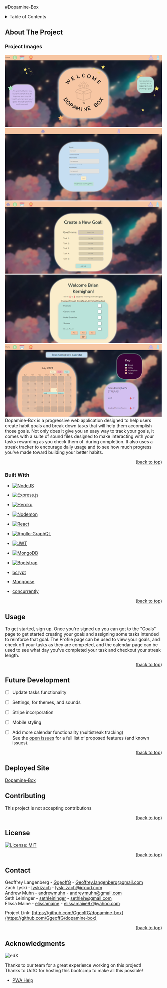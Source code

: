 #Dopamine-Box

  <!-- TABLE OF CONTENTS -->
  <details>
    <summary>Table of Contents</summary>
    <ol>
      <li>
        <a href="#about-the-project">About The Project</a>
        <ul>
          <li><a href="#Project Image">Project Images</a></li>
          <li><a href="#built-with">Built With</a></li>
        </ul>
      </li>
      <li><a href="#usage">Usage</a></li>
      <li><a href="#future-development">Future Development</a></li>
      <li><a href="#contributing">Contributing</a></li>
      <li><a href="#license">License</a></li>
      <li><a href="#contact">Contact</a></li>
      <li><a href="#acknowledgments">Acknowledgments</a></li>
    </ol>
  </details>
  
  
  
  <!-- ABOUT THE PROJECT -->
## About The Project
### Project Images  
  ![product-screenshot](https://github.com/sethleininger/dopamine-box/blob/main/images/welcome.png)<br>
  ![product-screenshot](https://github.com/sethleininger/dopamine-box/blob/main/images/login.png)<br>
  ![product-screenshot](https://github.com/sethleininger/dopamine-box/blob/main/images/goal.png)<br>
  ![product-screenshot](https://github.com/sethleininger/dopamine-box/blob/main/images/profile.png)<br>
  ![product-screenshot](https://github.com/sethleininger/dopamine-box/blob/main/images/calendar.png)<br>
  Dopamine-Box is a progressive web application designed to help users create habit goals and break down tasks that will help them accomplish those goals. Not only does it give you an easy way to track your goals, it comes with a suite of sound files designed to make interacting with your tasks rewarding as you check them off during completion. It also uses a streak tracker to encourage daily usage and to see how much progress you've made toward building your better habits.
  <p align="right">(<a href="#readme-top">back to top</a>)</p>
  
  
  
### Built With

- [![NodeJS][NodeJS]][NodeJS-url]
- [![Express.js][Express.js]][Express-url]
- [![Heroku][Heroku]][Heroku-url]
- [![Nodemon][Nodemon]][Nodemon-url]
- [![React][React.js]][React-url]
- [![Apollo-GraphQL][Apollo-GraphQL]][Apollo-url]
- [![JWT][JWT]][JWT-url]
- [![MongoDB][MongoDB]][mongoDB-url]
- [![Bootstrap][Bootstrap.com]][Bootstrap-url]
- [bcrypt](https://www.npmjs.com/package/bcrypt)
- [Mongoose](https://mongoosejs.com/docs/guide.html)
- [concurrently](https://github.com/open-cli-tools/concurrently#readme)

  <p align="right">(<a href="#readme-top">back to top</a>)</p>

  <!-- USAGE EXAMPLES -->

## Usage <br>

To get started, sign up. Once you're signed up you can got to the "Goals" page to get started creating your goals and assigning some tasks intended to reinforce that goal. The Profile page can be used to view your goals, and check off your tasks as they are completed, and the calendar page can be used to see what day you've completed your task and checkout your streak length.

  <p align="right">(<a href="#readme-top">back to top</a>)</p>
  
  
  
  <!-- Future Development -->
## Future Development
- [ ] Update tasks functionality
- [ ] Settings, for themes, and sounds
- [ ] Stripe incorporation 
- [ ] Mobile styling
- [ ] Add more calendar functionality (multistreak tracking) <br> 
  See the [open issues](https://github.com/GgeoffG/dopamine-box/issues) for a full list of proposed features (and known issues).
  
  <p align="right">(<a href="#readme-top">back to top</a>)</p>
  
## Deployed Site
  [Dopamine-Box](https://dopamine-box-178888939ab3.herokuapp.com)<br>
  
  <!-- CONTRIBUTING -->
## Contributing
  This project is not accepting contributions
  <p align="right">(<a href="#readme-top">back to top</a>)</p>
  
  
  
  <!-- LICENSE -->
## License <br>
  [![License: MIT][License: MIT]][License: MIT-url] 
  <p align="right">(<a href="#readme-top">back to top</a>)</p>

  <!-- CONTACT -->

## Contact

Geoffrey Langenberg - [GgeoffG](https://github.com/GgeoffG) - Geoffrey.langenberg@gmail.com <br>
Zach Lyski - [lyskizach](https://github.com/lyskizach) - lyski.zach@icloud.com <br>
Andrew Muhn - [andrewmuhn](https://github.com/andrewmuhn) - andrewmuhn@gmail.com <br>
Seth Leininger - [sethleininger](https://github.com/sethleininger) - sethlein@gmail.com <br>
Elissa Maine - [elissamaine](https://github.com/elissamaine) - elissamaine97@yahoo.com <br>

Project Link: [https://github.com/GgeoffG/dopamine-box](https://github.com/GgeoffG/dopamine-box)

  <p align="right">(<a href="#readme-top">back to top</a>)</p>
  
  
  <!-- ACKNOWLEDGMENTS -->
## Acknowledgments
  ![edX][edX]

Thanks to our team for a great experience working on this project!<br>
Thanks to UofO for hosting this bootcamp to make all this possible!

- [PWA Help](https://stackoverflow.com/questions/71158834/how-to-make-an-existing-react-app-installable-pwa)

<!-- MARKDOWN LINKS & IMAGES -->

[edX]: https://img.shields.io/badge/edX-%2302262B.svg?style=for-the-badge&logo=edX&logoColor=white
[React.js]: https://img.shields.io/badge/React-20232A?style=for-the-badge&logo=react&logoColor=61DAFB
[React-url]: https://reactjs.org/
[mongoDB]: https://img.shields.io/badge/MongoDB-%234ea94b.svg?style=for-the-badge&logo=mongodb&logoColor=white
[mongoDB-url]: https://www.mongodb.com/
[Apollo-GraphQL]: https://img.shields.io/badge/-ApolloGraphQL-311C87?style=for-the-badge&logo=apollo-graphql
[Apollo-url]: https://www.apollographql.com/docs/
[Express.js]: https://img.shields.io/badge/express.js-%23404d59.svg?style=for-the-badge&logo=express&logoColor=%2361DAFB
[Express-url]: https://expressjs.com/
[Bootstrap.com]: https://img.shields.io/badge/Bootstrap-563D7C?style=for-the-badge&logo=bootstrap&logoColor=white
[Bootstrap-url]: https://getbootstrap.com
[JWT]: https://img.shields.io/badge/JWT-black?style=for-the-badge&logo=JSON%20web%20tokens
[JWT-url]: https://www.npmjs.com/package/jsonwebtoken
[NodeJS]: https://img.shields.io/badge/node.js-6DA55F?style=for-the-badge&logo=node.js&logoColor=white
[NodeJS-url]: https://nodejs.org/en/docs/guides/getting-started-guide
[Nodemon]: https://img.shields.io/badge/NODEMON-%23323330.svg?style=for-the-badge&logo=nodemon&logoColor=%BBDEAD
[nodemon-url]: https://nodemon.io/
[Heroku]: https://img.shields.io/badge/heroku-%23430098.svg?style=for-the-badge&logo=heroku&logoColor=white
[Heroku-url]: https://www.heroku.com/
[License: MIT]: https://img.shields.io/badge/License-MIT-yellow.svg
[License: MIT-url]: https://opensource.org/licenses/MIT
